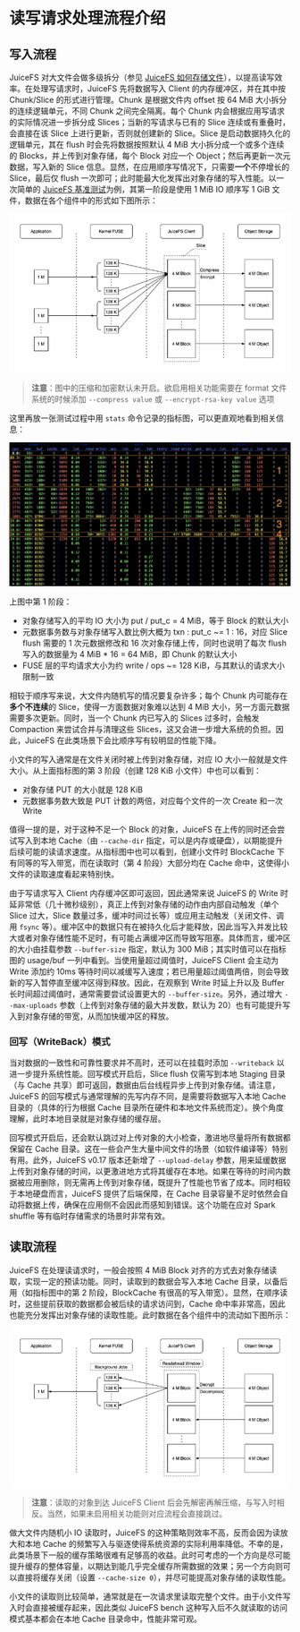 # 读写请求处理流程介绍

## 写入流程

JuiceFS 对大文件会做多级拆分（参见 [JuiceFS 如何存储文件](../how_juicefs_store_files.md)），以提高读写效率。在处理写请求时，JuiceFS 先将数据写入 Client 的内存缓冲区，并在其中按 Chunk/Slice 的形式进行管理。Chunk 是根据文件内 offset 按 64 MiB 大小拆分的连续逻辑单元，不同 Chunk 之间完全隔离。每个 Chunk 内会根据应用写请求的实际情况进一步拆分成 Slices；当新的写请求与已有的 Slice 连续或有重叠时，会直接在该 Slice 上进行更新，否则就创建新的 Slice。Slice 是启动数据持久化的逻辑单元，其在 flush 时会先将数据按照默认 4 MiB 大小拆分成一个或多个连续的 Blocks，并上传到对象存储，每个 Block 对应一个 Object；然后再更新一次元数据，写入新的 Slice 信息。显然，在应用顺序写情况下，只需要**一个**不停增长的 Slice，最后仅 flush 一次即可；此时能最大化发挥出对象存储的写入性能。以一次简单的 [JuiceFS 基准测试](../performance_evaluation_guide.md)为例，其第一阶段是使用 1 MiB IO 顺序写 1 GiB 文件，数据在各个组件中的形式如下图所示：

![write](../../images/internals-write.png)

> **注意**：图中的压缩和加密默认未开启。欲启用相关功能需要在 format 文件系统的时候添加 `--compress value` 或 `--encrypt-rsa-key value` 选项

这里再放一张测试过程中用 `stats` 命令记录的指标图，可以更直观地看到相关信息：

![stats](../../images/internals-stats.png)

上图中第 1 阶段：

- 对象存储写入的平均 IO 大小为 put / put_c = 4 MiB，等于 Block 的默认大小
- 元数据事务数与对象存储写入数比例大概为 txn : put_c ~= 1 : 16，对应 Slice flush 需要的 1 次元数据修改和 16 次对象存储上传，同时也说明了每次 flush 写入的数据量为 4 MiB * 16 = 64 MiB，即 Chunk 的默认大小
- FUSE 层的平均请求大小为约 write / ops ~= 128 KiB，与其默认的请求大小限制一致

相较于顺序写来说，大文件内随机写的情况要复杂许多；每个 Chunk 内可能存在**多个不连续**的 Slice，使得一方面数据对象难以达到 4 MiB 大小，另一方面元数据需要多次更新。同时，当一个 Chunk 内已写入的 Slices 过多时，会触发 Compaction 来尝试合并与清理这些 Slices，这又会进一步增大系统的负担。因此，JuiceFS 在此类场景下会比顺序写有较明显的性能下降。

小文件的写入通常是在文件关闭时被上传到对象存储，对应 IO 大小一般就是文件大小。从上面指标图的第 3 阶段（创建 128 KiB 小文件）中也可以看到：

- 对象存储 PUT 的大小就是 128 KiB
- 元数据事务数大致是 PUT 计数的两倍，对应每个文件的一次 Create 和一次 Write

值得一提的是，对于这种不足一个 Block 的对象，JuiceFS 在上传的同时还会尝试写入到本地 Cache（由 `--cache-dir` 指定，可以是内存或硬盘），以期能提升后续可能的读请求速度。从指标图中也可以看到，创建小文件时 BlockCache 下有同等的写入带宽，而在读取时（第 4 阶段）大部分均在 Cache 命中，这使得小文件的读取速度看起来特别快。

由于写请求写入 Client 内存缓冲区即可返回，因此通常来说 JuiceFS 的 Write 时延非常低（几十微秒级别），真正上传到对象存储的动作由内部自动触发（单个 Slice 过大，Slice 数量过多，缓冲时间过长等）或应用主动触发（关闭文件、调用 `fsync` 等）。缓冲区中的数据只有在被持久化后才能释放，因此当写入并发比较大或者对象存储性能不足时，有可能占满缓冲区而导致写阻塞。具体而言，缓冲区的大小由挂载参数 `--buffer-size` 指定，默认为 300 MiB；其实时值可以在指标图的 usage/buf 一列中看到。当使用量超过阈值时，JuiceFS Client 会主动为 Write 添加约 10ms 等待时间以减缓写入速度；若已用量超过阈值两倍，则会导致新的写入暂停直至缓冲区得到释放。因此，在观察到 Write 时延上升以及 Buffer 长时间超过阈值时，通常需要尝试设置更大的 `--buffer-size`。另外，通过增大 `--max-uploads` 参数（上传到对象存储的最大并发数，默认为 20）也有可能提升写入到对象存储的带宽，从而加快缓冲区的释放。

### 回写（WriteBack）模式

当对数据的一致性和可靠性要求并不高时，还可以在挂载时添加 `--writeback` 以进一步提升系统性能。回写模式开启后，Slice flush 仅需写到本地 Staging 目录（与 Cache 共享）即可返回，数据由后台线程异步上传到对象存储。请注意，JuiceFS 的回写模式与通常理解的先写内存不同，是需要将数据写入本地 Cache 目录的（具体的行为根据 Cache 目录所在硬件和本地文件系统而定）。换个角度理解，此时本地目录就是对象存储的缓存层。

回写模式开启后，还会默认跳过对上传对象的大小检查，激进地尽量将所有数据都保留在 Cache 目录。这在一些会产生大量中间文件的场景（如软件编译等）特别有用。此外，JuiceFS v0.17 版本还新增了 `--upload-delay` 参数，用来延缓数据上传到对象存储的时间，以更激进地方式将其缓存在本地。如果在等待的时间内数据被应用删除，则无需再上传到对象存储，既提升了性能也节省了成本。同时相较于本地硬盘而言，JuiceFS 提供了后端保障，在 Cache 目录容量不足时依然会自动将数据上传，确保在应用侧不会因此而感知到错误。这个功能在应对 Spark shuffle 等有临时存储需求的场景时非常有效。

## 读取流程

JuiceFS 在处理读请求时，一般会按照 4 MiB Block 对齐的方式去对象存储读取，实现一定的预读功能。同时，读取到的数据会写入本地 Cache 目录，以备后用（如指标图中的第 2 阶段，BlockCache 有很高的写入带宽）。显然，在顺序读时，这些提前获取的数据都会被后续的请求访问到，Cache 命中率非常高，因此也能充分发挥出对象存储的读取性能。此时数据在各个组件中的流动如下图所示：

![read](../../images/internals-read.png)

> **注意**：读取的对象到达 JuiceFS Client 后会先解密再解压缩，与写入时相反。当然，如果未启用相关功能则对应流程会直接跳过。

做大文件内随机小 IO 读取时，JuiceFS 的这种策略则效率不高，反而会因为读放大和本地 Cache 的频繁写入与驱逐使得系统资源的实际利用率降低。不幸的是，此类场景下一般的缓存策略很难有足够高的收益。此时可考虑的一个方向是尽可能提升缓存的整体容量，以期达到能几乎完全缓存所需数据的效果；另一个方向则可以直接将缓存关闭（设置 `--cache-size 0`），并尽可能提高对象存储的读取性能。

小文件的读取则比较简单，通常就是在一次请求里读取完整个文件。由于小文件写入时会直接被缓存起来，因此类似 JuiceFS bench 这种写入后不久就读取的访问模式基本都会在本地 Cache 目录命中，性能非常可观。